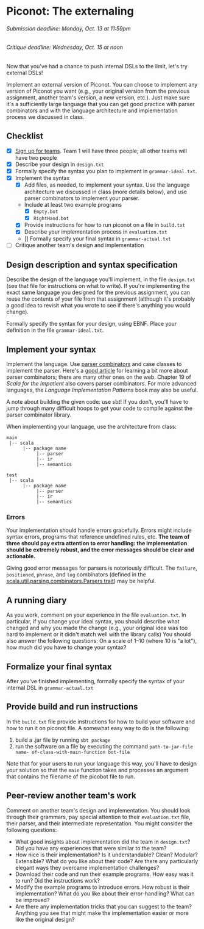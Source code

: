 [Teams]: https://github.com/hmc-cs111-fall2014/piconot-external/wiki/Team-sign-ups
[API]: http://www.cs.hmc.edu/cs111/picolib/index.html#package
[ParserCombinatorResource]: http://bitwalker.org/blog/2013/08/10/learn-by-example-scala-parser-combinators/
[ParserCombinatorAPI]: http://www.scala-lang.org/files/archive/api/2.11.2/scala-parser-combinators/#package

# Piconot: The externaling
###### _Submission deadline: Monday, Oct. 13 at 11:59pm_
###### _Critique deadline: Wednesday, Oct. 15 at noon_

Now that you've had a chance to push internal DSLs to the limit, let's try
external DSLs!

Implement an external version of Piconot. You can choose to implement any
version of Piconot you want (e.g., your original version from the previous
assignment, another team's version, a new version, etc.). Just make sure it's a
sufficiently large language that you can get good practice with parser
combinators and with the language architecture and implementation process we
discussed in class.

## Checklist
 - [x] [Sign up for teams][Teams]. Team 1 will have three people; all other 
    teams will have two people
 - [x] Describe your design in `design.txt` 
 - [x] Formally specify the syntax you plan to implement in `grammar-ideal.txt`.
 - [x] Implement the syntax
     - [x] Add files, as needed, to implement your syntax. Use the language
     architecture we discussed in class (more details below), and use parser
     combinators to implement your parser.
     - Include at least two example programs
       - [x] `Empty.bot`
       - [x] `RightHand.bot`
     - [x] Provide instructions for how to run piconot on a file in `build.txt`
     - [x] Describe your implementation process in `evaluation.txt`
     - [] Formally specify your final syntax in `grammar-actual.txt`
  - [ ] Critique another team's design and implementation

## Design description and syntax specification

Describe the design of the language you'll implement, in the file `design.txt`
(see that file for instructions on what to write). If you're implementing the
exact same language you designed for the previous assignment, you can reuse the
contents of your file from that assignment (although it's probably a good idea
to revisit what you wrote to see if there's anything you would change).

Formally specify the syntax for your design, using EBNF. Place your definition
in the file `grammar-ideal.txt`. 

## Implement your syntax

Implement the language. Use [parser combinators][ParserCombinatorAPI] and case
classes to implement the parser. Here's a [good article][ParserCombinatorResource] 
for learning a bit more about parser
combinators; there are many other ones on the web. Chapter 19 of _Scala for the
Impatient_ also covers parser combinators. For more advanced languages, the
_Language Implementation Patterns_ book may also be useful.

A note about building the given code: use sbt! If you don't, you'll have to jump
through many difficult hoops to get your code to compile against the parser
combinator library.

When implementing your language, use the architecture from class:

```
main 
 |-- scala
      |-- package name
           |-- parser
           |-- ir
           |-- semantics

test 
 |-- scala
      |-- package name
           |-- parser
           |-- ir
           |-- semantics
```

### Errors

Your implementation should handle errors gracefully. Errors might include syntax
errors, programs that reference undefined rules, etc. **The team of three should
pay extra attention to error handling: the implementation should be extremely
robust, and the error messages should be clear and actionable.**

Giving good error messages for parsers is notoriously difficult. The `failure`, 
`positioned`, `phrase`, and `log` combinators (defined in the 
[scala.util.parsing.combinators.Parsers trait](http://www.scala-lang.org/files/archive/api/2.11.2/scala-parser-combinators/#scala.util.parsing.combinator.Parsers)) may be helpful.

## A running diary

As you work, comment on your experience in the file `evaluation.txt`. In
particular, if you change your ideal syntax, you should describe what
changed and why you made the change (e.g., your original idea was too hard to
implement or it didn't match well with the library calls) You should also answer
the following questions: On a scale of 1–10 (where 10 is "a lot"), how much did
you have to change your syntax? 

## Formalize your final syntax

After you've finished implementing, formally specify the syntax of your internal
DSL in `grammar-actual.txt`

## Provide build and run instructions

In the `build.txt` file provide instructions for how to build your software and
how to run it on piconot file. A somewhat easy way to do is the following:

  1. build a .jar file by running `sbt package`
  2. run the software on a file by executing the command `path-to-jar-file name-
  of-class-with-main-function bot-file`

Note that for your users to run your language this way, you'll have to design
your solution so that the `main` function takes and processes an argument that
contains the filename of the picobot file to run.

## Peer-review another team's work

Comment on another team's design and implementation. You should look through
their grammars, pay special attention to their `evaluation.txt` file, their
parser, and their intermediate representation. You might consider the following
questions:

  - What good insights about implementation did the team in `design.txt`? Did
  you have any experiences that were similar to the team?
  - How nice is their implementation? Is it understandable? Clean? Modular?
  Extensible? What do you like about their code? Are there any particularly
  elegant ways they overcame implementation challenges?
  - Download their code and run their example programs. How easy was it to run? 
  Did the instructions work?
  - Modify the example programs to introduce errors. How robust is their
  implementation? What do you like about their error-handling? What can be improved?
  - Are there any implementation tricks that you can suggest to the team?
  Anything you see that might make the implementation easier or more like the
  original design?

